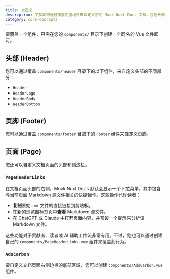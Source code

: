 ```yaml
---
title: 自定义
description: 了解如何通过覆盖内置组件来自定义您的 Movk Nuxt Docs 文档，包括头部、页脚和页面特定元素，以打造独特的文档外观。
category: core-concepts
---
```


要覆盖一个组件，只需在您的 `components/` 目录下创建一个同名的 Vue 文件即可。

## 头部 (Header)

您可以通过覆盖 `components/header` 目录下的以下组件，来自定义头部的不同部分：

- `Header`
- `HeaderLogo`
- `HeaderBody`
- `HeaderBottom`

## 页脚 (Footer)

您可以通过覆盖 `components/footer` 目录下的 `Footer` 组件来自定义页脚。

## 页面 (Page)

您还可以自定义文档页面的头部和侧边栏。

### `PageHeaderLinks`

在文档页面头部的右侧，Movk Nuxt Docs 默认会显示一个下拉菜单，其中包含与当前页面 Markdown 源文件相关的快捷操作。这些操作允许读者：

- **复制**原始 `.md` 文件的直接链接到剪贴板。
- 在新的浏览器标签页中**查看** Markdown 源文件。
- 在 ChatGPT 或 Claude 中**打开**页面内容，并预设一个提示来分析该 Markdown 文件。

这些功能对于贡献者、读者或 AI 辅助工作流非常有用。不过，您也可以通过创建自己的 `components/PageHeaderLinks.vue` 组件来覆盖此行为。

### `AdsCarbon`

要自定义文档页面右侧边栏的底部区域，您可以创建 `components/AdsCarbon.vue` 组件。
